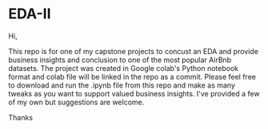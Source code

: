 # EDA-II

Hi,

This repo is for one of my capstone projects to concust an EDA and provide business insights and conclusion to one of the most popular AirBnb datasets.
The project was created in Google colab's Python notebook format and colab file will be linked in the repo as a commit.
Please feel free to download and run the .ipynb file from this repo and make as many tweaks as you want to support valued business insights.
I've provided a few of my own but suggestions are welcome.

Thanks
